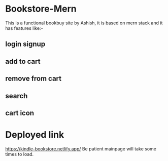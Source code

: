 # Bookstore-Mern
This is a functional bookbuy site by Ashish, it is based on mern stack and it has features like:-
## login signup
## add to cart
## remove from cart 
## search
## cart icon
# Deployed link
https://kindle-bookstore.netlify.app/
Be patient mainpage will take some times to load.
